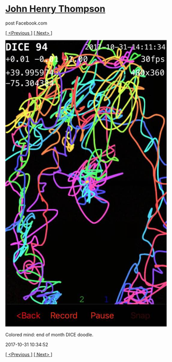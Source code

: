 # [John Henry Thompson](../README.md)
post Facebook.com

[[ <Previous ]](2017-10-31-2.md) [[ Next> ]](2017-10-29-1.md)

[![](../media/2017-10-31/Timeline-Photos-Colored-mind-end-of-month-DICE-doodle-2.jpg)](../README.md)

Colored mind: end of month DICE doodle.

2017-10-31 10:34:52

[[ <Previous ]](2017-10-31-2.md) [[ Next> ]](2017-10-29-1.md)